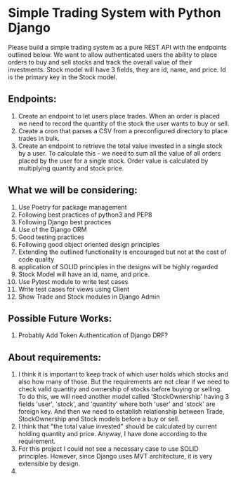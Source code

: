 # Simple Trading System with Python Django

Please build a simple trading system as a pure REST API with the endpoints outlined below. We
want to allow authenticated users the ability to place orders to buy and sell stocks and track the
overall value of their investments. Stock model will have 3 fields, they are id, name, and price. 
Id is the primary key in the Stock model.

## Endpoints:
1. Create an endpoint to let users place trades. When an order is placed we need to record
the quantity of the stock the user wants to buy or sell.
2. Create a cron that parses a CSV from a preconfigured directory to place trades in bulk.
3. Create an endpoint to retrieve the total value invested in a single stock by a user. To
calculate this - we need to sum all the value of all orders placed by the user for a single
stock. Order value is calculated by multiplying quantity and stock price.

## What we will be considering:
1. Use Poetry for package management
2. Following best practices of python3 and PEP8
3. Following Django best practices
4. Use of the Django ORM
5. Good testing practices
6. Following good object oriented design principles
7. Extending the outlined functionality is encouraged but not at the cost of code quality
8. application of SOLID principles in the designs will be highly regarded
9. Stock Model will have an id, name, and price.
10. Use Pytest module to write test cases
11. Write test cases for views using Client
12. Show Trade and Stock modules in Django Admin



## Possible Future Works:
1. Probably Add Token Authentication of Django DRF?

## About requirements:
1. I think it is important to keep track of which user holds which stocks and 
also how many of those. But the requirements are not clear if we need to check valid quantity and
ownership of stocks before buying or selling. To do this, we will need another model called 'StockOwnership' having 3 fields 'user', 'stock', and 'quantity' where both 'user' and 'stock' are foreign key. And then we need to establish relationship between Trade, StockOwnership and Stock models before a buy or sell.
2. I think that "the total value invested" should be calculated by current holding quantity and price. Anyway, I have done according to the requirement.
3. For this project I could not see a necessary case to use SOLID principles. However, since Django uses MVT architecture, it is very extensible by design.
4. 